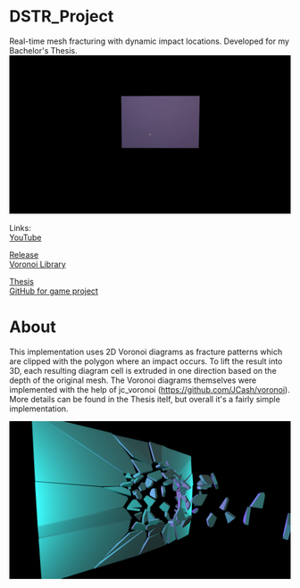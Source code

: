 # DSTR_Project
Real-time mesh fracturing with dynamic impact locations. Developed for my Bachelor's Thesis.<br/>
![Preview](/images/ezgif-2-fd182333765a.gif)<br/>

Links:<br/>
[YouTube](https://www.youtube.com/watch?v=aCtCb6J7cbE)<br/>

[Release](https://github.com/FiskNi/DSTR_Project/releases/tag/v1.0)<br/>
[Voronoi Library](https://github.com/JCash/voronoi)<br/>

[Thesis](http://urn.kb.se/resolve?urn=urn:nbn:se:bth-20161)<br/>
[GitHub for game project](https://github.com/StevenCederrand/Night-of-the-Wizardlings)<br/>


# About

This implementation uses 2D Voronoi diagrams as fracture patterns which are clipped with the polygon where an impact occurs. To lift the result into 3D, each resulting diagram cell is extruded in one direction based on the depth of the original mesh.
The Voronoi diagrams themselves were implemented with the help of jc_voronoi (https://github.com/JCash/voronoi). 
More details can be found in the Thesis itelf, but overall it's a fairly simple implementation.

![Preview](/images/t_breach_200p.png)<br/>


